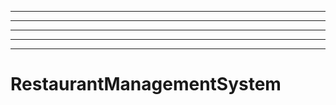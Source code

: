 -----
----------------------------------------------------------------------------------------------------
----------------------------------------------------------------------------------------------------
----------------------------------------------------------------------------------------------------
----------------------------------------------------------------------------------------------------
# RestaurantManagementSystem
